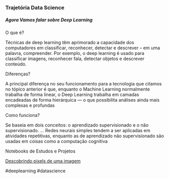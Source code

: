 ### Trajetória Data Science

##### Agora Vamos falar sobre Deep Learning


O que é?

Técnicas de deep learning têm aprimorado a capacidade dos computadores em classificar, reconhecer, detectar e descrever – em uma palavra, compreender. Por exemplo, o deep learning é usado para classificar imagens, reconhecer fala, detectar objetos e descrever conteúdo.

Diferenças?

A principal diferença no seu funcionamento para a tecnologia que citamos no tópico anterior é que, enquanto o Machine Learning normalmente trabalha de forma linear, o Deep Learning trabalha em camadas encadeadas de forma hierárquica — o que possibilita análises ainda mais complexas e profundas

Como funciona?

Se baseia em dois conceitos: o aprendizado supervisionado e o não supervisionado. ... Redes neurais simples tendem a ser aplicadas em atividades repetitivas, enquanto as de aprendizado não supervisionado são usadas em coisas como a computação cognitiva


Notebooks de Estudos e Projetos

[Descobrindo pixels de uma imagem](https://github.com/TatianaFlorentino/DeepLearning/blob/master/Deep_Learning.ipynb)


#deeplearning #datascience







